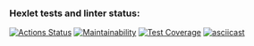 ### Hexlet tests and linter status:
[![Actions Status](https://github.com/Severonik/php-project-48/actions/workflows/hexlet-check.yml/badge.svg)](https://github.com/Severonik/php-project-48/actions)
[![Maintainability](https://api.codeclimate.com/v1/badges/26a8445ae606886ab2e3/maintainability)](https://codeclimate.com/github/Severonik/php-project-48/maintainability)
[![Test Coverage](https://api.codeclimate.com/v1/badges/26a8445ae606886ab2e3/test_coverage)](https://codeclimate.com/github/Severonik/php-project-48/test_coverage)
[![asciicast](https://asciinema.org/a/qhYFnJ4yIMMEbeZO9O66CIYDN.svg)](https://asciinema.org/a/qhYFnJ4yIMMEbeZO9O66CIYDN)